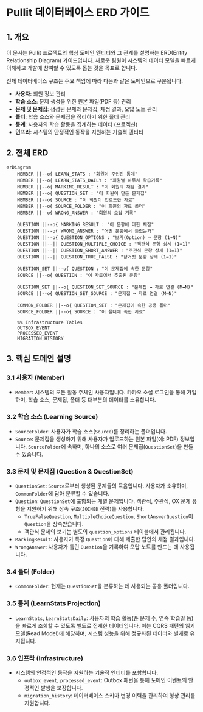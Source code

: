 # Pullit 데이터베이스 ERD 가이드

## 1. 개요

이 문서는 Pullit 프로젝트의 핵심 도메인 엔티티와 그 관계를 설명하는 ERD(Entity Relationship Diagram) 가이드입니다. 새로운 팀원이 시스템의 데이터 모델을 빠르게 이해하고 개발에 참여할 수 있도록 돕는 것을 목표로 합니다.

전체 데이터베이스 구조는 주요 책임에 따라 다음과 같은 도메인으로 구분됩니다.

*   **사용자**: 회원 정보 관리
*   **학습 소스**: 문제 생성을 위한 원본 파일(PDF 등) 관리
*   **문제 및 문제집**: 생성된 문제와 문제집, 채점 결과, 오답 노트 관리
*   **폴더**: 학습 소스와 문제집을 정리하기 위한 폴더 관리
*   **통계**: 사용자의 학습 활동을 집계하는 데이터 (프로젝션)
*   **인프라**: 시스템의 안정적인 동작을 지원하는 기술적 엔티티

## 2. 전체 ERD

```mermaid
erDiagram
    MEMBER ||--o{ LEARN_STATS : "회원이 주인인 통계"
    MEMBER ||--o{ LEARN_STATS_DAILY : "회원별 하루치 학습기록"
    MEMBER ||--o{ MARKING_RESULT : "이 회원의 채점 결과"
    MEMBER ||--o{ QUESTION_SET : "이 회원이 만든 문제집"
    MEMBER ||--o{ SOURCE : "이 회원이 업로드한 자료"
    MEMBER ||--o{ SOURCE_FOLDER : "이 회원의 자료 폴더"
    MEMBER ||--o{ WRONG_ANSWER : "회원의 오답 기록"

    QUESTION ||--o{ MARKING_RESULT : "이 문항에 대한 채점"
    QUESTION ||--o{ WRONG_ANSWER : "어떤 문항에서 틀렸는가"
    QUESTION ||--o{ QUESTION_OPTIONS : "보기(Option) → 문항 (1→N)"
    QUESTION ||--|| QUESTION_MULTIPLE_CHOICE : "객관식 문항 상세 (1=1)"
    QUESTION ||--|| QUESTION_SHORT_ANSWER : "주관식 문항 상세 (1=1)"
    QUESTION ||--|| QUESTION_TRUE_FALSE : "참거짓 문항 상세 (1=1)"

    QUESTION_SET ||--o{ QUESTION : "이 문제집에 속한 문항"
    SOURCE ||--o{ QUESTION : "이 자료에서 추출된 문항"

    QUESTION_SET ||--o{ QUESTION_SET_SOURCE : "문제집 ↔ 자료 연결 (M↔N)"
    SOURCE ||--o{ QUESTION_SET_SOURCE : "문제집 ↔ 자료 연결 (M↔N)"

    COMMON_FOLDER ||--o{ QUESTION_SET : "문제집이 속한 공용 폴더"
    SOURCE_FOLDER ||--o{ SOURCE : "이 폴더에 속한 자료"

    %% Infrastructure Tables
    OUTBOX_EVENT
    PROCESSED_EVENT
    MIGRATION_HISTORY
```

## 3. 핵심 도메인 설명

### 3.1 사용자 (Member)

*   `Member`: 시스템의 모든 활동 주체인 사용자입니다. 카카오 소셜 로그인을 통해 가입하며, 학습 소스, 문제집, 폴더 등 대부분의 데이터를 소유합니다.

### 3.2 학습 소스 (Learning Source)

*   `SourceFolder`: 사용자가 학습 소스(`Source`)를 정리하는 폴더입니다.
*   `Source`: 문제집을 생성하기 위해 사용자가 업로드하는 원본 파일(예: PDF) 정보입니다. `SourceFolder`에 속하며, 하나의 소스로 여러 문제집(`QuestionSet`)을 만들 수 있습니다.

### 3.3 문제 및 문제집 (Question & QuestionSet)

*   `QuestionSet`: `Source`로부터 생성된 문제들의 묶음입니다. 사용자가 소유하며, `CommonFolder`에 담아 분류할 수 있습니다.
*   `Question`: `QuestionSet`에 포함되는 개별 문제입니다. 객관식, 주관식, OX 문제 유형을 지원하기 위해 상속 구조(`JOINED` 전략)를 사용합니다.
    *   `TrueFalseQuestion`, `MultipleChoiceQuestion`, `ShortAnswerQuestion`이 `Question`을 상속받습니다.
    *   객관식 문제의 보기는 별도의 `question_options` 테이블에서 관리됩니다.
*   `MarkingResult`: 사용자가 특정 `Question`에 대해 제출한 답안의 채점 결과입니다.
*   `WrongAnswer`: 사용자가 틀린 `Question`을 기록하여 오답 노트를 만드는 데 사용됩니다.

### 3.4 폴더 (Folder)

*   `CommonFolder`: 현재는 `QuestionSet`을 분류하는 데 사용되는 공용 폴더입니다.

### 3.5 통계 (LearnStats Projection)

*   `LearnStats`, `LearnStatsDaily`: 사용자의 학습 활동(푼 문제 수, 연속 학습일 등)을 빠르게 조회할 수 있도록 별도로 집계한 데이터입니다. 이는 CQRS 패턴의 읽기 모델(Read Model)에 해당하며, 시스템 성능을 위해 정규화된 데이터와 별개로 유지됩니다.

### 3.6 인프라 (Infrastructure)

*   시스템의 안정적인 동작을 지원하는 기술적 엔티티를 포함합니다.
    *   `outbox_event`, `processed_event`: Outbox 패턴을 통해 도메인 이벤트의 안정적인 발행을 보장합니다.
    *   `migration_history`: 데이터베이스 스키마 변경 이력을 관리하여 형상 관리를 지원합니다.